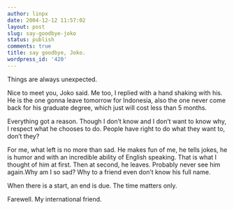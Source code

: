 ```yaml
---
author: linpx
date: 2004-12-12 11:57:02
layout: post
slug: say-goodbye-joko
status: publish
comments: true
title: say goodbye, Joko.
wordpress_id: '420'
---
```


Things are always unexpected.


Nice to meet you, Joko said. Me too, I replied with a hand shaking with his.
He is the one gonna leave tomorrow for Indonesia, also the one never come back
for his graduate degree, which just will cost less than 5 months.


Everything got a reason. Though I don’t know and I don’t want to know why, I
respect what he chooses to do. People have right to do what they want to,
don’t they?


For me, what left is no more than sad. He makes fun of me, he tells jokes, he
is humor and with an incredible ability of English speaking. That is what I
thought of him at first. Then at second, he leaves. Probably never see him
again.Why am I so sad? Why to a friend even don’t know his full name.


When there is a start, an end is due. The time matters only.


Farewell. My international friend.


